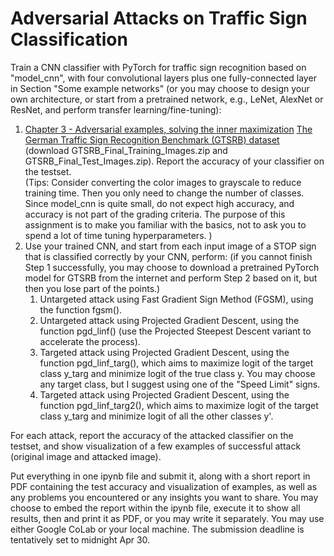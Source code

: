 # Adversarial Attacks on Traffic Sign Classification

Train a CNN classifier with PyTorch for traffic sign recognition based on "model_cnn", with four convolutional layers plus one fully-connected layer in Section "Some example networks" (or you may choose to design your own architecture, or start from a pretrained network, e.g., LeNet, AlexNet or ResNet, and perform transfer learning/fine-tuning):

1. [Chapter 3 - Adversarial examples, solving the inner maximization](https://adversarial-ml-tutorial.org/adversarial_examples/)
[The German Traffic Sign Recognition Benchmark (GTSRB)  dataset](https://benchmark.ini.rub.de/gtsrb_news.html) (download GTSRB_Final_Training_Images.zip and GTSRB_Final_Test_Images.zip).
Report the accuracy of your classifier on the testset.  
(Tips: Consider converting the color images to grayscale to reduce training time. Then you only need to change the number of classes. Since model_cnn is quite small, do not expect high accuracy, and accuracy is not part of the grading criteria. The purpose of this assignment is to make you familiar with the basics, not to ask you to spend a lot of time tuning hyperparameters. )  
2. Use your trained CNN, and start from each input image of a STOP sign that is classified correctly by your CNN, perform: (if you cannot finish Step 1 successfully, you may choose to download a pretrained PyTorch model for GTSRB from the internet and perform Step 2 based on it, but then you lose part of the points.)
    1. Untargeted attack using Fast Gradient Sign Method (FGSM), using the function fgsm().  
    2. Untargeted attack using Projected Gradient Descent, using the function pgd_linf() (use the Projected Steepest Descent variant to accelerate the process).  
    3. Targeted attack using Projected Gradient Descent, using the function pgd_linf_targ(), which aims to maximize logit of the target class y_targ and minimize logit of the true class y. You may choose any target class, but I suggest using one of the "Speed Limit" signs.  
    4. Targeted attack using Projected Gradient Descent, using the function pgd_linf_targ2(),  which  aims to maximize logit of the target class y_targ and minimize logit of all the other classes y'.

For each attack, report the accuracy of the attacked classifier on the testset, and show visualization of a few examples of successful attack (original image and attacked image).

Put everything in one ipynb file and submit it, along with a short report in PDF containing the test accuracy and visualization of examples, as well as any problems you encountered or any insights you want to share. You may choose to embed the report within the ipynb file, execute it to show all results, then and print it as PDF, or you may write it separately. You may use either Google CoLab or your local machine. The submission deadline is tentatively set to midnight Apr 30.
